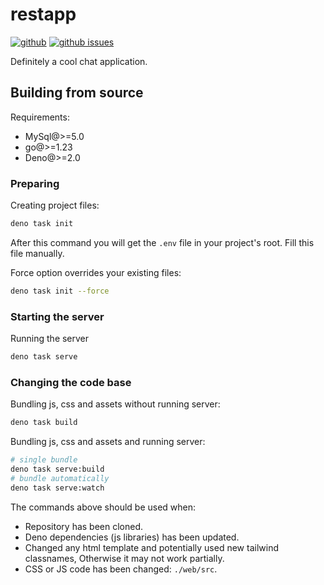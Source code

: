 # restapp

[![github](https://img.shields.io/github/stars/Mopsgamer/restapp.svg?style=flat)](https://github.com/Mopsgamer/restapp)
[![github issues](https://img.shields.io/github/issues/Mopsgamer/restapp.svg?style=flat)](https://github.com/Mopsgamer/restapp/issues)

Definitely a cool chat application.

## Building from source

Requirements:

- MySql@>=5.0
- go@>=1.23
- Deno@>=2.0

### Preparing

Creating project files:

```bash
deno task init
```

After this command you will get the `.env` file in your project's root. Fill
this file manually.

Force option overrides your existing files:

```bash
deno task init --force
```

### Starting the server

Running the server

```bash
deno task serve
```

### Changing the code base

Bundling js, css and assets without running server:

```bash
deno task build
```

Bundling js, css and assets and running server:

```bash
# single bundle
deno task serve:build
# bundle automatically
deno task serve:watch
```

The commands above should be used when:

- Repository has been cloned.
- Deno dependencies (js libraries) has been updated.
- Changed any html template and potentially used new tailwind classnames,
  Otherwise it may not work partially.
- CSS or JS code has been changed: `./web/src`.
